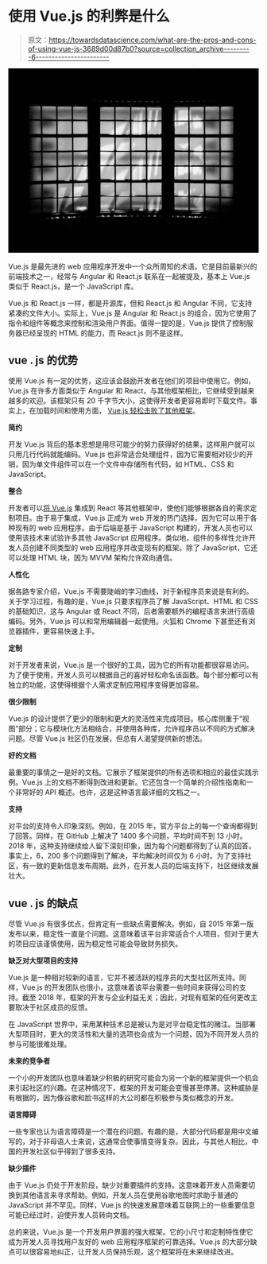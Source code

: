 # 使用 Vue.js 的利弊是什么

> 原文：<https://towardsdatascience.com/what-are-the-pros-and-cons-of-using-vue-js-3689d00d87b0?source=collection_archive---------6----------------------->

![](img/709f149a0a73e2f5a5b93e64ace2512c.png)

Vue.js 是最先进的 web 应用程序开发中一个众所周知的术语。它是目前最新兴的前端技术之一，经常与 Angular 和 React.js 联系在一起被提及，基本上 Vue.js 类似于 React.js，是一个 JavaScript 库。

Vue.js 和 React.js 一样，都是开源库，但和 React.js 和 Angular 不同，它支持紧凑的文件大小。实际上，Vue.js 是 Angular 和 React.js 的组合，因为它使用了指令和组件等概念来控制和渲染用户界面。值得一提的是，Vue.js 提供了控制服务器已经呈现的 HTML 的能力，而 React.js 则不是这样。

## **vue . js 的优势**

使用 Vue.js 有一定的优势，这应该会鼓励开发者在他们的项目中使用它。例如，Vue.js 在许多方面类似于 Angular 和 React，与其他框架相比，它继续受到越来越多的欢迎。该框架只有 20 千字节大小，这使得开发者更容易即时下载文件。事实上，在加载时间和使用方面， [Vue.js 轻松击败了其他框架](https://yalantis.com/blog/building-native-apps-with-the-vuejs-framework/)。

**简约**

开发 Vue.js 背后的基本思想是用尽可能少的努力获得好的结果，这样用户就可以只用几行代码就能编码。Vue.js 也非常适合处理组件，因为它需要相对较少的开销，因为单文件组件可以在一个文件中存储所有代码，如 HTML、CSS 和 JavaScript。

**整合**

开发者可以[将 Vue.js](https://www.infoq.com/news/2018/11/ionic-vue-integration-alpha) 集成到 React 等其他框架中，使他们能够根据各自的需求定制项目。由于易于集成，Vue.js 正成为 web 开发的热门选择，因为它可以用于各种现有的 web 应用程序。由于后端是基于 JavaScript 构建的，开发人员也可以使用该技术来试验许多其他 JavaScript 应用程序。类似地，组件的多样性允许开发人员创建不同类型的 web 应用程序并改变现有的框架。除了 JavaScript，它还可以处理 HTML 块，因为 MVVM 架构允许双向通信。

**人性化**

据各路专家介绍，Vue.js 不需要陡峭的学习曲线，对于新程序员来说是有利的。关于学习过程，有趣的是，Vue.js 只要求程序员了解 JavaScript、HTML 和 CSS 的基础知识，这与 Angular 或 React 不同，后者需要额外的编程语言来进行高级编码。另外，Vue.js 可以和常用编辑器一起使用。火狐和 Chrome 下甚至还有浏览器插件，更容易快速上手。

**定制**

对于开发者来说，Vue.js 是一个很好的工具，因为它的所有功能都很容易访问。为了便于使用，开发人员可以根据自己的喜好轻松命名该函数。每个部分都可以有独立的功能，这使得根据个人需求定制应用程序变得更加容易。

**很少限制**

Vue.js 的设计提供了更少的限制和更大的灵活性来完成项目。核心库侧重于“视图”部分；它与模块化方法相结合，并使用各种库，允许程序员以不同的方式解决问题。尽管 Vue.js 社区仍在发展，但总有人渴望提供新的想法。

**好的文档**

最重要的事情之一是好的文档。它展示了框架提供的所有选项和相应的最佳实践示例。Vue.js 上的文档不断得到改进和更新。它还包含一个简单的介绍性指南和一个非常好的 API 概述。也许，这是这种语言最详细的文档之一。

**支持**

对平台的支持令人印象深刻。例如，在 2015 年，官方平台上的每一个查询都得到了回答。同样，在 GitHub 上解决了 1400 多个问题，平均时间不到 13 小时。2018 年，这种支持继续给人留下深刻印象，因为每个问题都得到了认真的回答。事实上，6，200 多个问题得到了解决，平均解决时间仅为 6 小时。为了支持社区，有一致的更新信息发布周期。此外，在开发人员的后端支持下，社区继续发展壮大。

## **vue . js 的缺点**

尽管 Vue.js 有很多优点，但肯定有一些缺点需要解决。例如，自 2015 年第一版发布以来，稳定性一直是个问题。这意味着该平台非常适合个人项目，但对于更大的项目应该谨慎使用，因为稳定性可能会导致财务损失。

**缺乏对大型项目的支持**

Vue.js 是一种相对较新的语言，它并不被活跃的程序员的大型社区所支持。同样，Vue.js 的开发团队也很小，这意味着该平台需要一些时间来获得公司的支持。截至 2018 年，框架的开发与企业利益无关；因此，对现有框架的任何更改主要取决于社区成员的反馈。

在 JavaScript 世界中，采用某种技术总是被认为是对平台稳定性的赌注。当部署大型项目时，更大的灵活性和大量的选项也会成为一个问题，因为不同开发人员的参与可能很难处理。

**未来的竞争者**

一个小的开发团队也意味着缺少积极的研究可能会为另一个新的框架提供一个机会来引起社区的兴趣。在这种情况下，框架的开发可能会变慢甚至停滞。这种威胁是有根据的，因为像谷歌和脸书这样的大公司都在积极参与类似概念的开发。

**语言障碍**

一些专家也认为语言障碍是一个潜在的问题。有趣的是，大部分代码都是用中文编写的，对于非母语人士来说，这通常会使事情变得复杂。因此，与其他人相比，中国的开发社区似乎得到了很多支持。

**缺少插件**

由于 Vue.js 仍处于开发阶段，缺少对重要插件的支持。这意味着开发人员需要切换到其他语言来寻求帮助。例如，开发人员在使用谷歌地图时求助于普通的 JavaScript 并不罕见。同样，Vue.js 的快速发展意味着互联网上的一些重要信息可能已经过时，迫使开发人员转向文档。

总的来说，Vue.js 是一个开发用户界面的强大框架。它的小尺寸和定制特性使它成为开发人员寻找用户友好的 web 应用程序框架的可靠选择。Vue.js 的大部分缺点可以很容易地纠正，让开发人员保持乐观，这个框架将在未来继续改进。